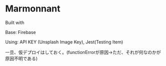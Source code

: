 # Marmonnant

Built with

Base: Firebase

Using: API KEY (Unsplash Image Key), Jest(Testing Item)


一旦、仮デプロイはしておく。(functionErrorが原因→ただ、それが何なのかが原因不明である)
